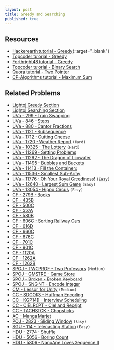 ```yaml
---
layout: post
title: Greedy and Searching
published: true
---
```


## Resources

- [Hackerearth tutorial - Greedy](https://www.hackerearth.com/practice/algorithms/greedy/basics-of-greedy-algorithms/tutorial/){:target="_blank"}
- [Topcoder tutorial - Greedy](https://www.topcoder.com/community/competitive-programming/tutorials/greedy-is-good/)
- [Forthright48 tutorial - Greedy](https://forthright48-web.herokuapp.com/cpps/notes/intervalScheduling.md)
- [Topcoder tutorial - Binary Search](https://www.topcoder.com/community/competitive-programming/tutorials/binary-search)
- [Quora tutorial - Two Pointer](https://www.quora.com/q/techparoksha/The-Two-Pointer-Algorithm)
- [CP-Algorithms tutorial - Maximum Sum](https://cp-algorithms.com/others/maximum_average_segment.html)

## Related Problems

- [Lightoj Greedy Section](http://lightoj.com/volume_problemcategory.php?category=Greedy)
- [Lightoj Searching Section](http://lightoj.com/volume_problemcategory.php?main_category=Advanced%20Search%20Techniques)
- [UVa - 299 - Train Swapping](https://onlinejudge.org/external/2/299.pdf)
- [UVa - 846 - Steps](https://onlinejudge.org/external/8/846.pdf)
- [UVa - 880 - Cantor Fractions](https://onlinejudge.org/external/8/880.pdf)
- [UVa - 1121 - Subsequence](https://onlinejudge.org/external/11/1121.pdf)
- [UVa - 1712 - Cutting Cheese](https://onlinejudge.org/external/17/1712.pdf)
- [UVa - 1720 - Weather Report](https://onlinejudge.org/external/17/1720.pdf) `(Hard)`
- [UVa - 10325 - The Lottery](https://onlinejudge.org/external/103/10325.pdf) `(Hard)`
- [UVa - 11269 - Setting Problems](https://onlinejudge.org/external/112/11269.pdf)
- [UVa - 11292 - The Dragon of Loowater](https://onlinejudge.org/external/112/11292.pdf)
- [UVa - 11495 - Bubbles and Buckets](https://onlinejudge.org/external/114/11495.pdf)
- [UVa - 11413 - Fill the Containers](https://onlinejudge.org/external/114/11413.pdf)
- [UVa - 11536 - Smallest Sub-Array](https://vjudge.net/problem/UVA-11536/origin)
- [UVa - 11776 - Oh Your Royal Greediness!](https://onlinejudge.org/external/117/11776.pdf) `(Easy)`
- [UVa - 12640 - Largest Sum Game](https://onlinejudge.org/external/126/12640.pdff) `(Easy)`
- [UVa - 13054 - Hippo Circus](https://onlinejudge.org/external/130/13054.pdf) `(Easy)`
- [CF - 279B - Books](https://codeforces.com/problemset/problem/279/B)
- [CF - 435B](https://codeforces.com/problemset/problem/435/B)
- [CF - 500C](https://codeforces.com/problemset/problem/500/C)
- [CF - 557A](https://codeforces.com/problemset/problem/557/A)
- [CF - 580B](https://codeforces.com/problemset/problem/580/B)
- [CF - 606C - Sorting Railway Cars](https://codeforces.com/contest/606/problem/C)
- [CF - 616D](https://codeforces.com/problemset/problem/616/D)
- [CF - 660C](https://codeforces.com/problemset/problem/660/C)
- [CF - 676C](https://codeforces.com/problemset/problem/676/C)
- [CF - 701C](https://codeforces.com/problemset/problem/701/C)
- [CF - 901C](https://codeforces.com/problemset/problem/901/C)
- [CF - 1120A](https://codeforces.com/problemset/problem/1120/A)
- [CF - 1262A](https://codeforces.com/problemset/problem/1262/A)
- [CF - 1262B](https://codeforces.com/problemset/problem/1262/B)
- [SPOJ - TWOPROF - Two Professors](https://www.spoj.com/problems/TWOPROF/) `(Medium)`
- [SPOJ - GMSTRE - Game Store](https://www.spoj.com/problems/GMSTRE/en/)
- [SPOJ - Broken - Broken Keyboard](https://www.spoj.com/problems/BROKEN/en//)
- [SPOJ - SNGINT - Encode Integer](https://www.spoj.com/problems/SNGINT/en/)
- [CM - Lesson for Unity](https://algo.codemarshal.org/contests/subiupc-2015/problems/B) `(Medium)`
- [CC - SDCOR3 - Huffman Encoding](https://www.codechef.com/problems/SDCOR3)
- [CC - KGP14D - Interview Scheduling](https://www.codechef.com/problems/KGP14D)
- [CC - CIELRCPT - Ciel and Receipt](https://www.codechef.com/problems/CIELRCPT)
- [CC - TACHSTCK - Chopsticks](https://www.codechef.com/problems/TACHSTCK)
- [AC - Manga Marjet](https://atcoder.jp/contests/hitachi2020/tasks/hitachi2020_d)
- [POJ - 2823 - Sliding Window](http://poj.org/problem?id=2823) `(Easy)`
- [SGU - 114 - Telecasting Station](https://vjudge.net/problem/SGU-114) `(Easy)`
- [HDU - 2774 - Shuffle](http://acm.hdu.edu.cn/showproblem.php?pid=2774)
- [HDU - 5056 - Boring Count](http://acm.hdu.edu.cn/showproblem.php?pid=5056)
- [HDU - 5806 - NanoApe Loves Sequence Ⅱ](http://acm.hdu.edu.cn/showproblem.php?pid=5806)
